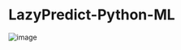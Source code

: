 # LazyPredict-Python-ML
![image](https://github.com/user-attachments/assets/378eb4a7-7fcc-475f-bfe3-6ebff4385b8e)
